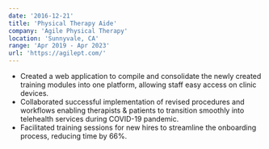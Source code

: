 ```yaml
---
date: '2016-12-21'
title: 'Physical Therapy Aide'
company: 'Agile Physical Therapy'
location: 'Sunnyvale, CA'
range: 'Apr 2019 - Apr 2023'
url: 'https://agilept.com/'
---
```


- Created a web application to compile and consolidate the newly created training modules into one platform, allowing staff easy access on clinic devices.
- Collaborated successful implementation of revised procedures and workflows enabling therapists & patients to transition smoothly into telehealth services during COVID-19 pandemic.
- Facilitated training sessions for new hires to streamline the onboarding process, reducing time by 66%.
